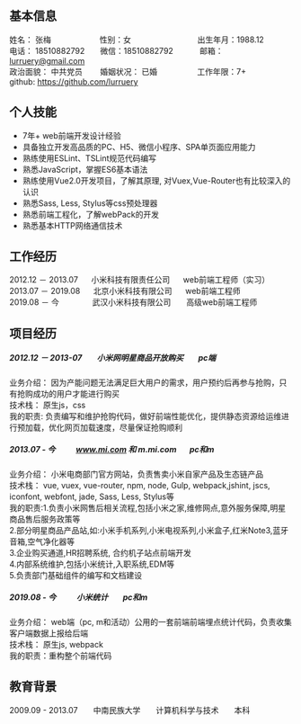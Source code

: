 ## 基本信息
姓名： 张梅&nbsp;&nbsp;&nbsp;&nbsp;&nbsp;&nbsp;&nbsp;&nbsp;&nbsp;&nbsp;&nbsp;&nbsp;&nbsp;&nbsp;&nbsp;&nbsp;&nbsp;&nbsp;&nbsp;&nbsp;&nbsp;&nbsp;性别：女&nbsp;&nbsp;&nbsp;&nbsp;&nbsp;&nbsp;&nbsp;&nbsp;&nbsp;&nbsp;&nbsp;&nbsp;&nbsp;&nbsp;&nbsp;&nbsp;&nbsp;&nbsp;&nbsp;&nbsp;&nbsp;&nbsp;&nbsp;&nbsp;&nbsp;&nbsp;&nbsp;&nbsp;&nbsp;&nbsp;出生年月：1988.12    
电话： 18510882792&nbsp;&nbsp;&nbsp;&nbsp;&nbsp;&nbsp; 微信：18510882792&nbsp;&nbsp;&nbsp;&nbsp;&nbsp;&nbsp;&nbsp;&nbsp;&nbsp;&nbsp;&nbsp;&nbsp;邮箱：lurruery@gmail.com  
政治面貌： 中共党员&nbsp;&nbsp;&nbsp;&nbsp;&nbsp;&nbsp;&nbsp;&nbsp;婚姻状况： 已婚 &nbsp;&nbsp;&nbsp;&nbsp;&nbsp;&nbsp;&nbsp;&nbsp;&nbsp;&nbsp;&nbsp;&nbsp;&nbsp; &nbsp;&nbsp;&nbsp;工作年限：7+  
github: https://github.com/lurruery
   
## 个人技能
- 7年+ web前端开发设计经验
- 具备独立开发高品质的PC、H5、微信小程序、SPA单页面应用能力
- 熟练使用ESLint、TSLint规范代码编写
- 熟悉JavaScript，掌握ES6基本语法
- 熟练使用Vue2.0开发项目，了解其原理, 对Vuex,Vue-Router也有比较深入的认识
- 熟悉Sass, Less, Stylus等css预处理器
- 熟悉前端工程化，了解webPack的开发
- 熟悉基本HTTP网络通信技术

## 工作经历
2012.12 － 2013.07&nbsp;&nbsp;&nbsp;&nbsp;&nbsp;&nbsp;小米科技有限责任公司&nbsp;&nbsp;&nbsp;&nbsp;&nbsp;&nbsp;web前端工程师（实习）   
2013.07 － 2019.08&nbsp;&nbsp;&nbsp;&nbsp;&nbsp;&nbsp;北京小米科技有限公司&nbsp;&nbsp;&nbsp;&nbsp;&nbsp;&nbsp;web前端工程师  
2019.08 － 今&nbsp;&nbsp;&nbsp;&nbsp;&nbsp;&nbsp; &nbsp;&nbsp;&nbsp;&nbsp;&nbsp;&nbsp;&nbsp;&nbsp;武汉小米科技有限公司&nbsp;&nbsp;&nbsp;&nbsp;&nbsp;&nbsp; 高级web前端工程师

## 项目经历
##### 2012.12 － 2013-07 &nbsp;&nbsp;&nbsp;&nbsp;&nbsp;&nbsp;  小米网明星商品开放购买 &nbsp;&nbsp;&nbsp;&nbsp;&nbsp;&nbsp;  pc端  
业务介绍： 因为产能问题无法满足巨大用户的需求，用户预约后再参与抢购，只有抢购成功的用户才能进行购买  
技术栈： 原生js，css  
我的职责: 负责编写和维护抢购代码，做好前端性能优化，提供静态资源给运维进行预加载，优化网页加载速度，尽量保证抢购顺利  

##### 2013.07 - 今 &nbsp;&nbsp;&nbsp;&nbsp;&nbsp;&nbsp;&nbsp;&nbsp;&nbsp; www.mi.com 和 m.mi.com&nbsp;&nbsp;&nbsp;&nbsp;&nbsp;&nbsp;  pc和m
业务介绍： 小米电商部门官方网站，负责售卖小米自家产品及生态链产品  
技术栈： vue, vuex, vue-router, npm, node,  Gulp, webpack,jshint, jscs, iconfont, webfont, jade, Sass, Less, Stylus等     
我的职责:1.负责小米网售后相关流程,包括小米之家,维修网点,意外服务保障,明星商品售后服务政策等    
2.部分明星商品产品站,如:小米手机系列,小米电视系列,小米盒子,红米Note3,蓝牙音箱,空气净化器等     
3.企业购买通道,HR招聘系统, 合约机子站点前端开发    
4.内部系统维护,包括小米统计,入职系统,EDM等  
5.负责部门基础组件的编写和文档建设

##### 2019.08 - 今 &nbsp;&nbsp;&nbsp;&nbsp;&nbsp;&nbsp;&nbsp;&nbsp;&nbsp; 小米统计 &nbsp;&nbsp;&nbsp;&nbsp;&nbsp;&nbsp;  pc和m
业务介绍： web端（pc, m和活动）公用的一套前端前端埋点统计代码，负责收集客户端数据上报给后端  
技术栈： 原生js,   webpack  
我的职责：重构整个前端代码  

## 教育背景
2009.09 - 2013.07&nbsp;&nbsp;&nbsp;&nbsp;&nbsp;&nbsp;&nbsp;中南民族大学&nbsp;&nbsp;&nbsp;&nbsp;&nbsp;&nbsp;&nbsp;计算机科学与技术&nbsp;&nbsp;&nbsp;&nbsp;&nbsp;&nbsp;&nbsp;本科  
